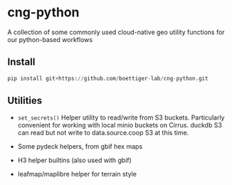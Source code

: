 # cng-python

A collection of some commonly used cloud-native geo utility functions for our python-based workflows


## Install


```python
pip install git+https://github.com/boettiger-lab/cng-python.git
```

## Utilities


 - `set_secrets()` Helper utility to read/write from S3 buckets. Particularly convenient for working with local minio buckets on Cirrus. duckdb S3 can read but not write to data.source.coop S3 at this time.


- Some pydeck helpers, from gbif hex maps
- H3 helper builtins (also used with gbif)
- leafmap/maplibre helper for terrain style  

